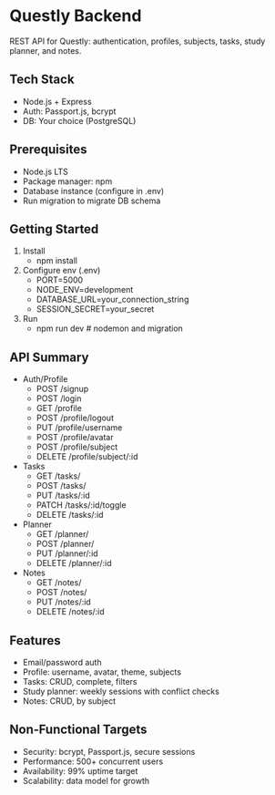 # Questly Backend

REST API for Questly: authentication, profiles, subjects, tasks, study planner, and notes.

## Tech Stack
- Node.js + Express
- Auth: Passport.js, bcrypt
- DB: Your choice (PostgreSQL)

## Prerequisites
- Node.js LTS
- Package manager: npm
- Database instance (configure in .env)
- Run migration to migrate DB schema

## Getting Started
1. Install
   - npm install
2. Configure env (.env)
   - PORT=5000
   - NODE_ENV=development
   - DATABASE_URL=your_connection_string
   - SESSION_SECRET=your_secret
3. Run
   - npm run dev        # nodemon and migration

## API Summary
- Auth/Profile
  - POST /signup
  - POST /login
  - GET /profile
  - POST /profile/logout
  - PUT /profile/username
  - POST /profile/avatar
  - POST /profile/subject
  - DELETE /profile/subject/:id
- Tasks
  - GET /tasks/
  - POST /tasks/
  - PUT /tasks/:id
  - PATCH /tasks/:id/toggle
  - DELETE /tasks/:id
- Planner
  - GET /planner/
  - POST /planner/
  - PUT /planner/:id
  - DELETE /planner/:id
- Notes
  - GET /notes/
  - POST /notes/
  - PUT /notes/:id
  - DELETE /notes/:id

## Features
- Email/password auth
- Profile: username, avatar, theme, subjects
- Tasks: CRUD, complete, filters
- Study planner: weekly sessions with conflict checks
- Notes: CRUD, by subject

## Non‑Functional Targets
- Security: bcrypt, Passport.js, secure sessions
- Performance: 500+ concurrent users
- Availability: 99% uptime target
- Scalability: data model for growth
